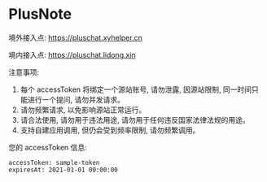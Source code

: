 # PlusNote

境外接入点: https://pluschat.xyhelper.cn

境内接入点: https://pluschat.lidong.xin

注意事项:

1. 每个 accessToken 将绑定一个源站账号, 请勿泄露, 因源站限制, 同一时间只能进行一个提问, 请勿并发请求。
2. 请勿频繁请求, 以免影响源站正常运行。
3. 请合法使用, 请勿用于违法用途, 请勿用于任何违反国家法律法规的用途。
4. 支持自建应用调用, 但仍会受到频率限制, 请勿频繁调用。

您的 accessToken 信息:

```
accessToken: sample-token
expiresAt: 2021-01-01 00:00:00
```
